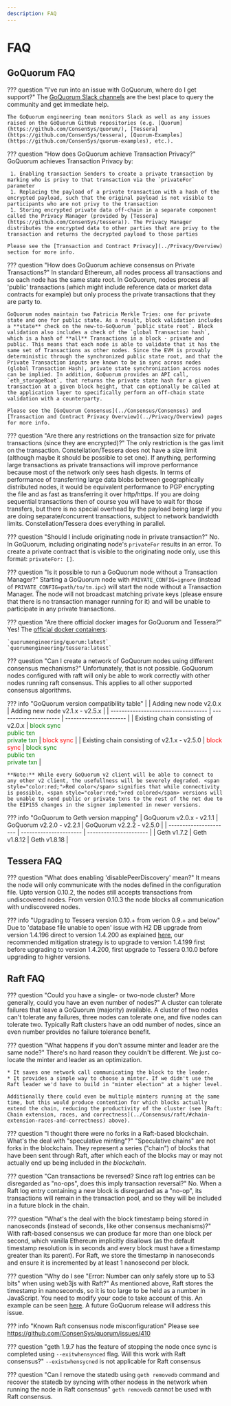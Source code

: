 ```yaml
---
description: FAQ
---
```


# FAQ

## GoQuorum FAQ

??? question "I've run into an issue with GoQuorum, where do I get support?"
    The [GoQuorum Slack channels](https://93ecjxb0d3.execute-api.us-east-1.amazonaws.com/Express/) are the best place to query the community and get immediate help.

    The GoQuorum engineering team monitors Slack as well as any issues raised on the GoQuorum GitHub repositories (e.g. [Quorum](https://github.com/ConsenSys/quorum/), [Tessera](https://github.com/ConsenSys/tessera), [Quorum-Examples](https://github.com/ConsenSys/quorum-examples), etc.).

??? question "How does GoQuorum achieve Transaction Privacy?"
    GoQuorum achieves Transaction Privacy by:

     1. Enabling transaction Senders to create a private transaction by marking who is privy to that transaction via the `privateFor` parameter
     1. Replacing the payload of a private transaction with a hash of the encrypted payload, such that the original payload is not visible to participants who are not privy to the transaction
     1. Storing encrypted private data off-chain in a separate component called the Privacy Manager (provided by [Tessera](https://github.com/ConsenSys/tessera)). The Privacy Manager distributes the encrypted data to other parties that are privy to the transaction and returns the decrypted payload to those parties

    Please see the [Transaction and Contract Privacy](../Privacy/Overview) section for more info.

??? question "How does GoQuorum achieve consensus on Private Transactions?"
    In standard Ethereum, all nodes process all transactions and so each node has the same state root. In GoQuorum, nodes process all 'public' transactions (which might include reference data or market data contracts for example) but only process the private transactions that they are party to.

    GoQuorum nodes maintain two Patricia Merkle Tries: one for private state and one for public state. As a result, block validation includes a **state** check on the new-to-GoQuorum `public state root`. Block validation also includes a check of the `global Transaction hash`, which is a hash of **all** Transactions in a block - private and public. This means that each node is able to validate that it has the same set of Transactions as other nodes. Since the EVM is provably deterministic through the synchronized public state root, and that the Private Transaction inputs are known to be in sync across nodes (global Transaction Hash), private state synchronization across nodes can be implied. In addition, GoQuorum provides an API call, `eth_storageRoot`, that returns the private state hash for a given transaction at a given block height, that can optionally be called at the application layer to specifically perform an off-chain state validation with a counterparty.

    Please see the [GoQuorum Consensus](../Consensus/Consensus) and [Transaction and Contract Privacy Overview](../Privacy/Overview) pages for more info.

??? question "Are there any restrictions on the transaction size for private transactions (since they are encrypted)?"
    The only restriction is the gas limit on the transaction.
    Constellation/Tessera does not have a size limit (although maybe it should be possible to set one).
    If anything, performing large transactions as private transactions will improve performance because most of the network only sees hash digests.
    In terms of performance of transferring large data blobs between geographically distributed nodes, it would be equivalent performance to PGP encrypting the file and as fast as transferring it over http/https.
    If you are doing sequential transactions then of course you will have to wait for those transfers, but there is no special overhead by the payload being large if you are doing separate/concurrent transactions, subject to network bandwidth limits.
     Constellation/Tessera does everything in parallel.

??? question "Should I include originating node in private transaction?"
    No. In GoQuorum, including originating node's `privateFor` results in an error. To create a private
     contract that is visible to the originating node only, use this format: `privateFor: []`.

??? question "Is it possible to run a GoQuorum node without a Transaction Manager?"
    Starting a GoQuorum node with `PRIVATE_CONFIG=ignore` (instead of `PRIVATE_CONFIG=path/to/tm.ipc`) will start the node without a Transaction Manager. The node will not broadcast matching private keys (please ensure that there is no transaction manager running for it) and will be unable to participate in any private transactions.

??? question "Are there official docker images for GoQuorum and Tessera?"
    Yes! The [official docker containers](https://hub.docker.com/u/quorumengineering/):

    `quorumengineering/quorum:latest`
    `quorumengineering/tessera:latest`

??? question "Can I create a network of GoQuorum nodes using different consensus mechanisms?"
    Unfortunately, that is not possible. GoQuorum nodes configured with raft will only be able to work correctly with other nodes running raft consensus. This applies to all other supported consensus algorithms.

??? info "GoQuorum version compatibility table"
    |                                     | Adding new node v2.0.x | Adding new node v2.1.x - v2.5.x |
    | ----------------------------------- | ---------------------- | ---------------------- |
    | Existing chain consisting of v2.0.x | <span style="color:green;">block sync<br /> public txn<br /> private txn</span>  | <span style="color:red;">block sync</span>  |
    | Existing chain consisting of v2.1.x - v2.5.0 | <span style="color:red;">block sync</span>  | <span style="color:green;">block sync<br /> public txn<br /> private txn</span> |

    **Note:** While every GoQuorum v2 client will be able to connect to any other v2 client, the usefullness will be severely degraded. <span style="color:red;">Red color</span> signifies that while connectivity is possible, <span style="color:red;">red colored</span> versions will be unable to send public or private txns to the rest of the net due to the EIP155 changes in the signer implemented in newer versions.

??? info "GoQuorum to Geth version mapping"
    | GoQuorum v2.0.x - v2.1.1 | GoQuorum v2.2.0 - v2.2.1 | GoQuorum v2.2.2 - v2.5.0 |
    | ---------------------- | ---------------------- | ---------------------- |
    | Geth v1.7.2            | Geth v1.8.12           | Geth v1.8.18           |

## Tessera FAQ

??? question "What does enabling 'disablePeerDiscovery' mean?"
    It means the node will only communicate with the nodes defined in the configuration file. Upto version 0.10.2, the nodes still accepts transactions from undiscovered nodes. From version 0.10.3 the node blocks all communication with undiscovered nodes.

??? info "Upgrading to Tessera version 0.10.+ from verion 0.9.+ and below"
    Due to 'database file unable to open' issue with H2 DB upgrade from version 1.4.196 direct to version 1.4.200 as explained  [here](https://github.com/h2database/h2database/issues/2263), our recommended mitigation strategy is to upgrade to version 1.4.199 first before upgrading to version 1.4.200, first upgrade to Tessera 0.10.0 before upgrading to higher versions.

## Raft FAQ

??? question "Could you have a single- or two-node cluster? More generally, could you have an even number of nodes?"
    A cluster can tolerate failures that leave a GoQuorum (majority) available. A cluster of two nodes can't tolerate any failures, three nodes can tolerate one, and five nodes can tolerate two. Typically Raft clusters have an odd number of nodes, since an even number provides no failure tolerance benefit.

??? question "What happens if you don't assume minter and leader are the same node?"
    There's no hard reason they couldn't be different. We just co-locate the minter and leader as an optimization.

    * It saves one network call communicating the block to the leader.
    * It provides a simple way to choose a minter. If we didn't use the Raft leader we'd have to build in "minter election" at a higher level.

    Additionally there could even be multiple minters running at the same time, but this would produce contention for which blocks actually extend the chain, reducing the productivity of the cluster (see [Raft: Chain extension, races, and correctness](../Consensus/raft/#chain-extension-races-and-correctness) above).

??? question "I thought there were no forks in a Raft-based blockchain. What's the deal with "speculative minting"?"
    "Speculative chains" are not forks in the blockchain. They represent a series ("chain") of blocks that have been sent through Raft, after which each of the blocks may or may not actually end up being included in *the blockchain*.

??? question "Can transactions be reversed? Since raft log entries can be disregarded as "no-ops", does this imply transaction reversal?"
    No. When a Raft log entry containing a new block is disregarded as a "no-op", its transactions will remain in the transaction pool, and so they will be included in a future block in the chain.

??? question "What's the deal with the block timestamp being stored in nanoseconds (instead of seconds, like other consensus mechanisms)?"
    With raft-based consensus we can produce far more than one block per second, which vanilla Ethereum implicitly disallows (as the default timestamp resolution is in seconds and every block must have a timestamp greater than its parent). For Raft, we store the timestamp in nanoseconds and ensure it is incremented by at least 1 nanosecond per block.

??? question "Why do I see "Error: Number can only safely store up to 53 bits" when using web3js with Raft?"
    As mentioned above, Raft stores the timestamp in nanoseconds, so it is too large to be held as a number in JavaScript.
    You need to modify your code to take account of this. An example can be seen [here](https://github.com/ConsenSys/quorum.js/blob/master/lib/index.js#L35).
    A future GoQuorum release will address this issue.

??? info "Known Raft consensus node misconfiguration"
    Please see https://github.com/ConsenSys/quorum/issues/410

??? question "geth 1.9.7 has the feature of stopping the node once sync is completed using `--exitwhensynced` flag. Will this work with Raft consensus?"
    `--existwhensycned` is not applicable for Raft consensus

??? question "Can I remove the statedb using `geth removedb` command and recover the statedb by syncing with other nodess in the network when running the node in Raft consensus"
    `geth removedb` cannot be used with Raft consensus.
